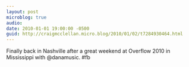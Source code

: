 ```yaml
---
layout: post
microblog: true
audio: 
date: 2010-01-01 19:00:00 -0500
guid: http://craigmcclellan.micro.blog/2010/01/02/t7284930464.html
---
```

Finally back in Nashville after a great weekend at Overflow 2010 in Mississippi with @danamusic. #fb
